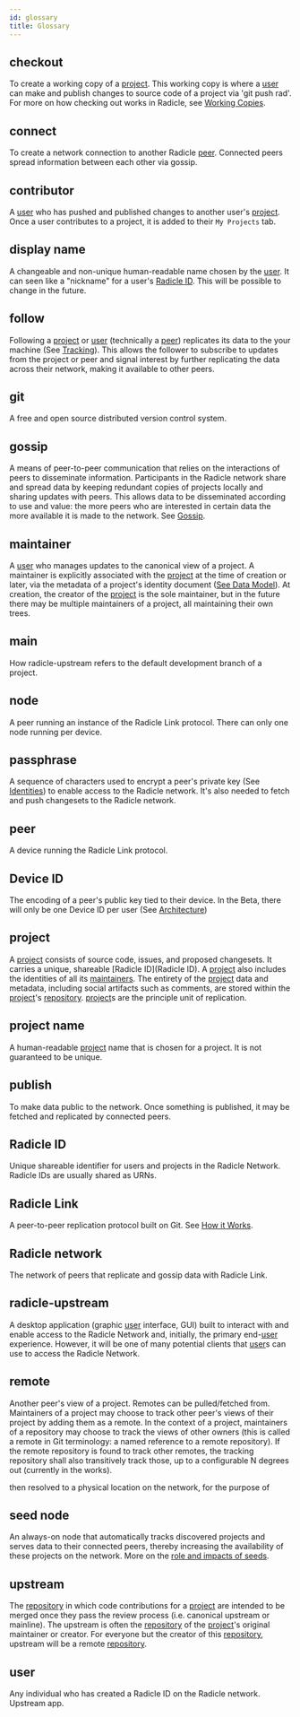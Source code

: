 ```yaml
---
id: glossary
title: Glossary
---
```


## checkout
To create a working copy of a [project][pr]. This working copy is where a
[user][us] can make and publish changes to source code of a project via 'git push rad'.
For more on how checking out works in Radicle, see [Working
Copies][wc].

## connect
To create a network connection to another Radicle [peer][pe]. Connected peers
spread information between each other via gossip.

## contributor
A [user][us] who has pushed and published changes to another user's [project][pr]. Once a user contributes to a project, it is added to their `My Projects` tab.

## display name
A changeable and non-unique human-readable name chosen by the [user][us]. It can seen like a
"nickname" for a user's [Radicle ID][ri]. This will be possible to change in the
future. 

## follow
Following a [project][pr] or [user][us] (technically a [peer][pe]) replicates its data to the your machine (See [Tracking][tr]). This allows the follower to
subscribe to updates from the project or peer and signal interest by further
replicating the data across their network, making it available to other peers.

## git
A free and open source distributed version control system.

## gossip
A means of peer-to-peer communication that relies on the interactions of peers
to disseminate information. Participants in the Radicle network share and spread
data by keeping redundant copies of projects locally and sharing updates with
peers. This allows data to be disseminated according to use and value: the more
peers who are interested in certain data the more available it is
made to the network. See [Gossip][gp].

## maintainer
A [user][us] who manages updates to the canonical view of a project. A
maintainer is explicitly associated with the [project][pr] at the time of
creation or later, via the metadata of a project's identity document ([See Data
Model][dm]). At creation, the creator of the [project][pr] is the sole maintainer, but in the future there may be multiple maintainers of a
project, all maintaining their own trees.


## main
How radicle-upstream refers to the default development branch of a project.


## node
A peer running an instance of the Radicle Link protocol. There can only one node
running per device.

## passphrase
A sequence of characters used to encrypt a peer's private key (See
[Identities](how-it-works.md/#identities)) to enable access to the Radicle
network. It's also needed to fetch and push
changesets to the Radicle network. 

## peer
A device running the Radicle Link protocol.

## Device ID
The encoding of a peer's public key tied to their device. In the Beta, there will
only be one Device ID per user (See
[Architecture](how-it-works.md/#architecture))


## project
A [project][pr] consists of source code, issues, and proposed changesets. It
carries a unique, shareable [Radicle ID](Radicle ID). A [project][pr] also
includes the identities of all its [maintainers](maintainers). The entirety of
the [project][pr] data and metadata, including social artifacts such as
comments, are stored within the [project][pr]'s [repository][re]. [project][pr]s
are the principle unit of replication.

## project name
A human-readable [project][pr] name that is chosen for a project. It is not
guaranteed to be unique.

## publish
To make data public to the network. Once something is published, it may be
fetched and replicated by connected peers.

## Radicle ID
Unique shareable identifier for users and projects in the Radicle Network. Radicle IDs are usually shared as URNs.

## Radicle Link
A peer-to-peer replication protocol built on Git. See [How it
Works](how-it-works.md).

## Radicle network
The network of peers that replicate and gossip data with Radicle Link.

## radicle-upstream
A desktop application (graphic [user][us] interface, GUI) built to interact with
and enable access to the Radicle Network and, initially, the primary
end-[user][us] experience. However, it will be one of many potential clients
that [user][us]s can use to access the Radicle Network.

## remote
Another peer's view of a project. Remotes can be pulled/fetched from.
Maintainers of a project may choose to track other peer's views of their project
by adding them as a remote. In the context of a project, maintainers of a
repository may choose to track the views of other owners (this is called a
remote in Git terminology: a named reference to a remote repository). If the
remote repository is found to track other remotes, the tracking repository shall
also transitively track those, up to a configurable N degrees out (currently in
the works).

then resolved to a physical location on the network, for the purpose of

## seed node
An always-on node that automatically tracks discovered projects and serves data to
their connected peers, thereby increasing the availability of these
projects on the network. More on the [role and impacts of seeds][rl].

## upstream
The [repository][re] in which code contributions for a [project][pr] are
intended to be merged once they pass the review process (i.e. canonical upstream
or mainline). The upstream is often the [repository][re] of the [project][pr]'s
original maintainer or creator. For everyone but the creator of this
[repository][re], upstream will be a remote [repository][re].

## user
Any individual who has created a Radicle ID on the Radicle network.
Upstream app. 


[br]: #branch

[pe]: #peer
[pr]: #project
[re]: #repository
[ri]: #radicle-id
[us]: #user

[rl]: https://radicle.xyz/radicle-link.html

[dm]: /how-it-works.md/#data-model
[gp]: /how-it-works.md/#replication-model
[tr]: /how-it-works.md/#tracking
[wc]: /how-it-works.md/#working-copies
